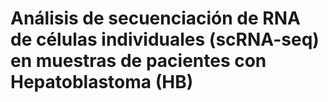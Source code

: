 # Análisis de secuenciación de RNA de células individuales (scRNA-seq) en muestras de pacientes con Hepatoblastoma (HB)
